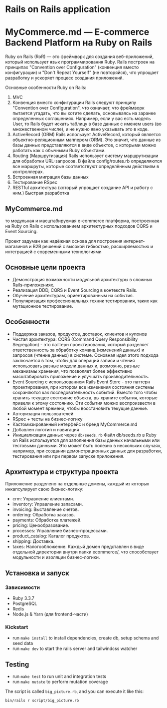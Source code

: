 # Rails on Rails application
# MyCommerce.md — E-commerce Backend Platform на Ruby on Rails

Ruby on Rails (RoR) — это фреймворк для создания веб-приложений, который использует язык программирования Ruby. Rails построен на принципах "Convention over Configuration" (конвенция вместо конфигурации) и "Don't Repeat Yourself" (не повторяйся), что упрощает разработку и ускоряет процесс создания приложений.

Основные особенности Ruby on Rails:
1. MVC
2.  Конвенция вместо конфигурации
    Rails следуют принципу "Convention over Configuration", что означает, что фреймворк пытается угадать, что вы хотите сделать, основываясь на заранее определенных соглашениях. Например, если у вас есть модель User, то Rails будет искать таблицу в базе данных с именем users (во множественном числе), и не нужно явно указывать это в коде.
3. ActiveRecord (ORM)
   Rails использует ActiveRecord, который является объектно-реляционным маппером (ORM). Это значит, что данные из базы данных представляются в виде объектов, с которыми можно работать как с обычными Ruby объектами.
4. Routing (Маршрутизация)
   Rails использует систему маршрутизации для обработки URL-запросов. В файле config/routes.rb определяются все маршруты, которые соответствуют определённым действиям в контроллерах.
5.  Встроенная миграция базы данных
6. Тестирование RSpec
7. RESTful архитектура (который упрощает создание API и работу с ним.)
Быстрая разработка


## MyCommerce.md 
то модульная и масштабируемая e-commerce платформа, построенная на Ruby on Rails с использованием архитектурных подходов CQRS и Event Sourcing.

Проект задуман как надёжная основа для построения интернет-магазинов и B2B решений с высокой гибкостью, расширяемостью и интеграцией с современными технологиями

## Основные цели проекта
* Демонстрация возможности модульной архитектуры в сложных Rails-приложениях.
* Реализация DDD, CQRS и Event Sourcing в контексте Rails.
* Обучение архитектурам, ориентированным на события.
* Популяризация профессиональных техник тестирования, таких как мутационное тестирование.


## Особенности

- Поддержка заказов, продуктов, доставок, клиентов и купонов
- Чистая архитектура: CQRS (Command Query Responsibility Segregation) - 
это паттерн проектирования, который разделяет ответственность за обработку команд (изменений данных) и запросов (чтение данных) в системе. Основная идея этого подхода заключается в том, чтобы для операций записи и чтения использовать разные модели данных и, возможно, разные механизмы хранения, что позволяет более эффективно масштабировать приложение и улучшать производительность.
- Event Sourcing с использованием Rails Event Store -
  это паттерн проектирования, при котором все изменения состояния системы сохраняются как последовательность событий. Вместо того чтобы хранить текущее состояние объекта, вы храните события, которые привели к этому состоянию. Эти события можно воспроизвести в любой момент времени, чтобы восстановить текущие данные.
- Авторизация пользователей
- RSpec + тесты на бизнес-логику
- Кастомизированный интерфейс и бренд MyCommerce.md
- Добавлен логотип и навигация
- Инициализация данных через `db/seeds.rb`
  Файл db/seeds.rb в Ruby on Rails используется для заполнения базы данных начальными или тестовыми данными. Это может быть полезно в нескольких случаях, например, при создании демонстрационных данных для разработки, тестирования или при первом запуске приложения.

## Архитектура и структура проекта
Приложение разделено на отдельные домены, каждый из которых инкапсулирует свою бизнес-логику:
* crm: Управление клиентами.
* inventory: Управление запасами.
* invoicing: Выставление счетов.
* ordering: Обработка заказов.
* payments: Обработка платежей.
* pricing: Ценообразование.
* processes: Управление бизнес-процессами.
* product_catalog: Каталог продуктов.
* shipping: Доставка.
* taxes: Налогообложение.
  Каждый домен представлен в виде отдельной директории внутри папки ecommerce/, что способствует модульности и изоляции бизнес-логики.
## Установка и запуск

### Зависимости

- Ruby 3.3.7
- PostgreSQL
- Redis
- Node.js & Yarn (для frontend-части)

### Kickstart

- run `make install` to install dependencies, create db, setup schema and seed data
- run `make dev` to start the rails server and tailwindcss watcher

## Testing

- run `make test` to run unit and integration tests
- run `make mutate` to perform mutation coverage

The script is called `big_picture.rb`, and you can execute it like this:

```shell
bin/rails r script/big_picture.rb
```
